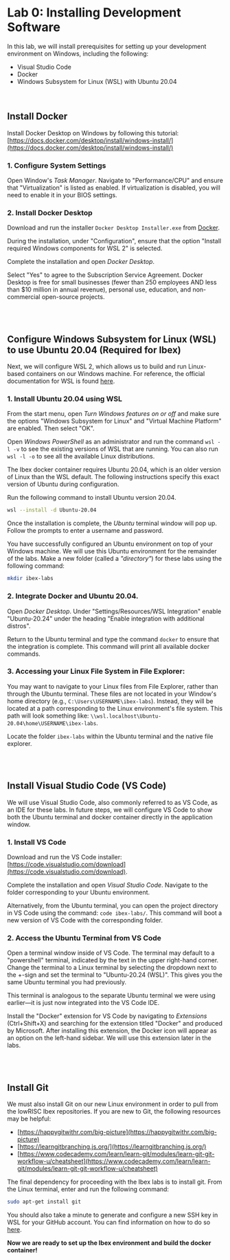 # Lab 0: Installing Development Software 

In this lab, we will install prerequisites for setting up your development environment on Windows, including the following:
- Visual Studio Code
- Docker
- Windows Subsystem for Linux (WSL) with Ubuntu 20.04

</br>

## Install Docker 

Install Docker Desktop on Windows by following this tutorial: [https://docs.docker.com/desktop/install/windows-install/](https://docs.docker.com/desktop/install/windows-install/)

### 1. Configure System Settings

Open Window's _Task Manager_. Navigate to "Performance/CPU" and ensure that "Virtualization" is listed as enabled. If virtualization is disabled, you will need to enable it in your BIOS settings.

### 2. Install Docker Desktop

Download and run the installer `Docker Desktop Installer.exe` from [Docker](https://docs.docker.com/desktop/install/windows-install/).

During the installation, under "Configuration", ensure that the option "Install required Windows components for WSL 2" is selected. 

Complete the installation and open _Docker Desktop_. 

Select "Yes" to agree to the Subscription Service Agreement. Docker Desktop is free for small businesses (fewer than 250 employees AND less than $10 million in annual revenue), personal use, education, and non-commercial open-source projects.


</br></br>
## Configure Windows Subsystem for Linux (WSL) to use Ubuntu 20.04 (Required for Ibex)
Next, we will configure WSL 2, which allows us to build and run Linux-based containers on our Windows machine. For reference, the official documentation for WSL is found [here](https://learn.microsoft.com/en-us/windows/wsl/install). 

### 1. Install Ubuntu 20.04 using WSL

From the start menu, open _Turn Windows features on or off_ and make sure the options "Windows Subsystem for Linux" and "Virtual Machine Platform" are enabled. Then select "OK".

Open _Windows PowerShell_ as an administrator and run the command `wsl -l -v` to see the existing versions of WSL that are running. You can also run `wsl -l -o` to see all the available Linux distributions. 

The Ibex docker container requires Ubuntu 20.04, which is an older version of Linux than the WSL default. The following instructions specify this exact version of Ubuntu during configuration. 

Run the following command to install Ubuntu version 20.04. 
```bash
wsl --install -d Ubuntu-20.04
```

Once the installation is complete, the _Ubuntu_ terminal window will pop up. Follow the prompts to enter a username and password. 

You have successfully configured an Ubuntu environment on top of your Windows machine. We will use this Ubuntu environment for the remainder of the labs. Make a new folder (called a _"directory"_) for these labs using the following command:
``` bash
mkdir ibex-labs
```

### 2. Integrate Docker and Ubuntu 20.04.

Open _Docker Desktop_. Under "Settings/Resources/WSL Integration" enable "Ubuntu-20.24" under the heading "Enable integration with additional distros". 

Return to the Ubuntu terminal and type the command `docker` to ensure that the integration is complete. This command will print all available docker commands.


### 3. Accessing your Linux File System in File Explorer:
You may want to navigate to your Linux files from File Explorer, rather than through the Ubuntu terminal. These files are not located in your Window's home directory (e.g., `C:\Users\USERNAME\ibex-labs`). Instead, they will be located at a path corresponding to the Linux environment's file system. This path will look something like: `\\wsl.localhost\Ubuntu-20.04\home\USERNAME\ibex-labs`.

Locate the folder `ibex-labs` within the Ubuntu terminal and the native file explorer. 


</br></br>
## Install Visual Studio Code (VS Code)
We will use Visual Studio Code, also commonly referred to as VS Code, as an IDE for these labs. In future steps, we will configure VS Code to show both the Ubuntu terminal and docker container directly in the application window.  

### 1. Install VS Code
Download and run the VS Code installer: [https://code.visualstudio.com/download](https://code.visualstudio.com/download). 

Complete the installation and open _Visual Studio Code_. Navigate to the folder corresponding to your Ubuntu environment.

Alternatively, from the Ubuntu terminal, you can open the project directory in VS Code using the command: `code ibex-labs/`. This command will boot a new version of VS Code with the corresponding folder. 

### 2. Access the Ubuntu Terminal from VS Code
Open a terminal window inside of VS Code. The terminal may default to a "powershell" terminal, indicated by the text in the upper right-hand corner. Change the terminal to a Linux terminal by selecting the dropdown next to the +-sign and set the terminal to "Ubuntu-20.24 (WSL)". This gives you the same Ubuntu terminal you had previously.

This terminal is analogous to the separate Ubuntu terminal we were using earlier—it is just now integrated into the VS Code IDE. 

Install the "Docker" extension for VS Code by navigating to _Extensions_ (Ctrl+Shift+X) and searching for the extension titled "Docker" and produced by Microsoft. After installing this extension, the Docker icon will appear as an option on the left-hand sidebar. We will use this extension later in the labs. 


</br></br>
## Install Git 

We must also install Git on our new Linux environment in order to pull from the lowRISC Ibex repositories. If you are new to Git, the following resources may be helpful: 
- [https://happygitwithr.com/big-picture](https://happygitwithr.com/big-picture)
- [https://learngitbranching.js.org/](https://learngitbranching.js.org/)
- [https://www.codecademy.com/learn/learn-git/modules/learn-git-git-workflow-u/cheatsheet](https://www.codecademy.com/learn/learn-git/modules/learn-git-git-workflow-u/cheatsheet)

The final dependency for proceeding with the Ibex labs is to install git. From the Linux terminal, enter and run the following command: 

```bash 
sudo apt-get install git
```

You should also take a minute to generate and configure a new SSH key in WSL for your GitHub account. You can find information on how to do so [here](https://docs.github.com/en/authentication/connecting-to-github-with-ssh).  

__Now we are ready to set up the Ibex environment and build the docker container!__

</br>

